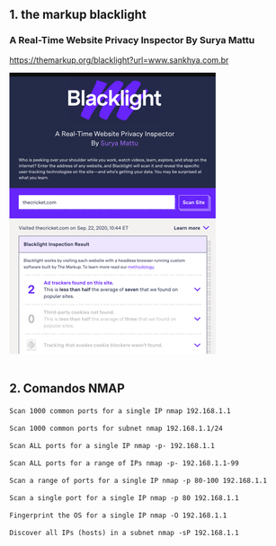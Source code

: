 ## 1. the markup blacklight 
### A Real-Time Website Privacy Inspector By Surya Mattu

  https://themarkup.org/blacklight?url=www.sankhya.com.br

<div>
  <span align="center">
  <img alt="logo-ls" title="logo-ls" src="https://github.com/lourranio/tools/blob/6c957a573321735e90217283143f74edce312a7d/img/themarkup-blacklight.png">
    </span>
</div><br>


## 2. Comandos NMAP

```Scan 1000 common ports for a single IP nmap 192.168.1.1```
  
```Scan 1000 common ports for subnet nmap 192.168.1.1/24```
  
```Scan ALL ports for a single IP nmap -p- 192.168.1.1```
  
```Scan ALL ports for a range of IPs nmap -p- 192.168.1.1-99```
  
```Scan a range of ports for a single IP nmap -p 80-100 192.168.1.1```
  
```Scan a single port for a single IP nmap -p 80 192.168.1.1```
  
```Fingerprint the OS for a single IP nmap -O 192.168.1.1```
  
```Discover all IPs (hosts) in a subnet nmap -sP 192.168.1.1```

